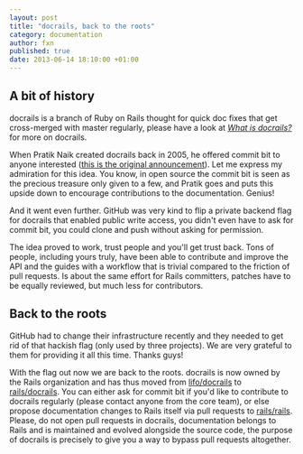 ```yaml
---
layout: post
title: "docrails, back to the roots"
category: documentation
author: fxn
published: true
date: 2013-06-14 18:10:00 +01:00
---
```


## A bit of history

docrails is a branch of Ruby on Rails thought for quick doc fixes that get cross-merged with master regularly, please have a look at [_What is docrails?_](http://weblog.rubyonrails.org/2012/3/7/what-is-docrails/) for more on docrails.

When Pratik Naik created docrails back in 2005, he offered commit bit to anyone interested ([this is the original announcement](https://groups.google.com/d/msg/rubyonrails-core/kvgiFB3zwhc/if29QQ1G53EJ)). Let me express my admiration for this idea. You know, in open source the commit bit is seen as the precious treasure only given to a few, and Pratik goes and puts this upside down to encourage contributions to the documentation. Genius!

And it went even further. GitHub was very kind to flip a private backend flag for docrails that enabled public write access, you didn't even have to ask for commit bit, you could clone and push without asking for permission.

The idea proved to work, trust people and you'll get trust back. Tons of people, including yours truly, have been able to contribute and improve the API and the guides with a workflow that is trivial compared to the friction of pull requests. Is about the same effort for Rails committers, patches have to be equally reviewed, but much less for contributors.

## Back to the roots

GitHub had to change their infrastructure recently and they needed to get rid of that hackish flag (only used by three projects). We are very grateful to them for providing it all this time. Thanks guys!

With the flag out now we are back to the roots. docrails is now owned by the Rails organization and has thus moved from [lifo/docrails](https://github.com/lifo/docrails) to [rails/docrails](https://github.com/rails/docrails). You can either ask for commit bit if you'd like to contribute to docrails regularly (please contact anyone from the core team), or else propose documentation changes to Rails itself via pull requests to [rails/rails](https://github.com/rails/docrails). Please, do not open pull requests in docrails, documentation belongs to Rails and is maintained and evolved alongside the source code, the purpose of docrails is precisely to give you a way to bypass pull requests altogether.
